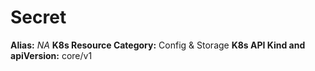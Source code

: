 # Secret

**Alias:** _NA_
**K8s Resource Category:** Config & Storage
**K8s API Kind and apiVersion:** core/v1
